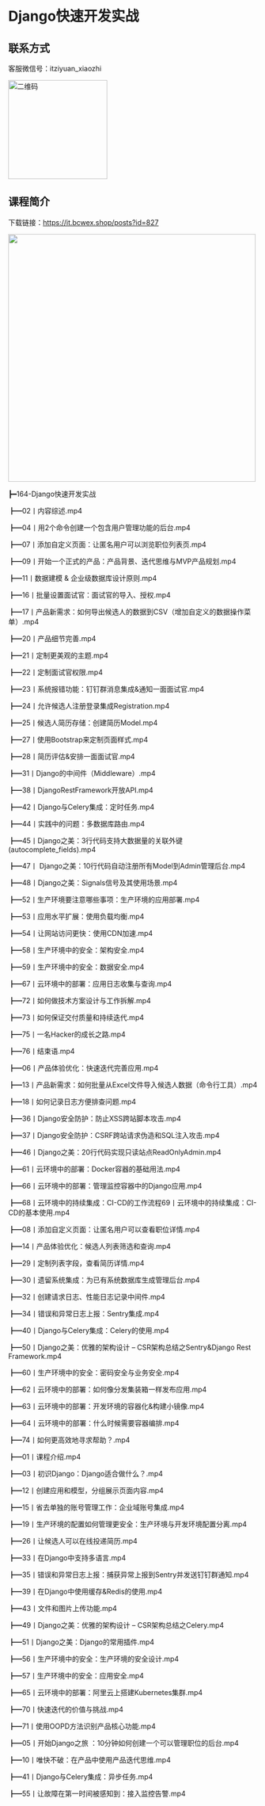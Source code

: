 # Django快速开发实战

## 联系方式

客服微信号：itziyuan_xiaozhi

<img src="https://ziyuanyun.oss-cn-guangzhou.aliyuncs.com/common/20240614073449/666b82192834a.jpg" width="200" height="200" alt="二维码">

## 课程简介

下载链接：https://it.bcwex.shop/posts?id=827

<img src="https://ziyuanyun.oss-cn-guangzhou.aliyuncs.com/yun/20240515152338/664462fa77f9c.jpg" width="500" alt="">

  ┣━164-Django快速开发实战

 ┣━02丨内容综述.mp4

 ┣━04丨用2个命令创建一个包含用户管理功能的后台.mp4

 ┣━07丨添加自定义页面：让匿名用户可以浏览职位列表页.mp4

 ┣━09丨开始一个正式的产品：产品背景、迭代思维与MVP产品规划.mp4

 ┣━11丨数据建模 &amp; 企业级数据库设计原则.mp4

 ┣━16丨批量设置面试官：面试官的导入、授权.mp4

 ┣━17丨产品新需求：如何导出候选人的数据到CSV（增加自定义的数据操作菜单）.mp4

 ┣━20丨产品细节完善.mp4

 ┣━21丨定制更美观的主题.mp4

 ┣━22丨定制面试官权限.mp4

 ┣━23丨系统报错功能：钉钉群消息集成&amp;通知一面面试官.mp4

 ┣━24丨允许候选人注册登录集成Registration.mp4

 ┣━25丨候选人简历存储：创建简历Model.mp4

 ┣━27丨使用Bootstrap来定制页面样式.mp4

 ┣━28丨简历评估&amp;安排一面面试官.mp4

 ┣━31丨Django的中间件（Middleware）.mp4

 ┣━38丨DjangoRestFramework开放API.mp4

 ┣━42丨Django与Celery集成：定时任务.mp4

 ┣━44丨实践中的问题：多数据库路由.mp4

 ┣━45丨Django之美：3行代码支持大数据量的关联外键(autocomplete_fields).mp4

 ┣━47丨 Django之美：10行代码自动注册所有Model到Admin管理后台.mp4

 ┣━48丨Django之美：Signals信号及其使用场景.mp4

 ┣━52丨生产环境要注意哪些事项：生产环境的应用部署.mp4

 ┣━53丨应用水平扩展：使用负载均衡.mp4

 ┣━54丨让网站访问更快：使用CDN加速.mp4

 ┣━58丨生产环境中的安全：架构安全.mp4

 ┣━59丨生产环境中的安全：数据安全.mp4

 ┣━67丨云环境中的部署：应用日志收集与查询.mp4

 ┣━72丨如何做技术方案设计与工作拆解.mp4

 ┣━73丨如何保证交付质量和持续迭代.mp4

 ┣━75丨一名Hacker的成长之路.mp4

 ┣━76丨结束语.mp4

 ┣━06丨产品体验优化：快速迭代完善应用.mp4

 ┣━13丨产品新需求：如何批量从Excel文件导入候选人数据（命令行工具）.mp4

 ┣━18丨如何记录日志方便排查问题.mp4

 ┣━36丨Django安全防护：防止XSS跨站脚本攻击.mp4

 ┣━37丨Django安全防护：CSRF跨站请求伪造和SQL注入攻击.mp4

 ┣━46丨Django之美：20行代码实现只读站点ReadOnlyAdmin.mp4

 ┣━61丨云环境中的部署：Docker容器的基础用法.mp4

 ┣━66丨云环境中的部署：管理监控容器中的Django应用.mp4

 ┣━68丨云环境中的持续集成：CI-CD的工作流程69丨云环境中的持续集成：CI-CD的基本使用.mp4

 ┣━08丨添加自定义页面：让匿名用户可以查看职位详情.mp4

 ┣━14丨产品体验优化：候选人列表筛选和查询.mp4

 ┣━29丨定制列表字段，查看简历详情.mp4

 ┣━30丨遗留系统集成：为已有系统数据库生成管理后台.mp4

 ┣━32丨创建请求日志、性能日志记录中间件.mp4

 ┣━34丨错误和异常日志上报：Sentry集成.mp4

 ┣━40丨Django与Celery集成：Celery的使用.mp4

 ┣━50丨Django之美：优雅的架构设计 &#8211; CSR架构总结之Sentry&amp;Django Rest Framework.mp4

 ┣━60丨生产环境中的安全：密码安全与业务安全.mp4

 ┣━62丨云环境中的部署：如何像分发集装箱一样发布应用.mp4

 ┣━63丨云环境中的部署：开发环境的容器化&amp;构建小镜像.mp4

 ┣━64丨云环境中的部署：什么时候需要容器编排.mp4

 ┣━74丨如何更高效地寻求帮助？.mp4

 ┣━01丨课程介绍.mp4

 ┣━03丨初识Django：Django适合做什么？.mp4

 ┣━12丨创建应用和模型，分组展示页面内容.mp4

 ┣━15丨省去单独的账号管理工作：企业域账号集成.mp4

 ┣━19丨生产环境的配置如何管理更安全：生产环境与开发环境配置分离.mp4

 ┣━26丨让候选人可以在线投递简历.mp4

 ┣━33丨在Django中支持多语言.mp4

 ┣━35丨错误和异常日志上报：捕获异常上报到Sentry并发送钉钉群通知.mp4

 ┣━39丨在Django中使用缓存&amp;Redis的使用.mp4

 ┣━43丨文件和图片上传功能.mp4

 ┣━49丨Django之美：优雅的架构设计 &#8211; CSR架构总结之Celery.mp4

 ┣━51丨Django之美：Django的常用插件.mp4

 ┣━56丨生产环境中的安全：生产环境的安全设计.mp4

 ┣━57丨生产环境中的安全：应用安全.mp4

 ┣━65丨云环境中的部署：阿里云上搭建Kubernetes集群.mp4

 ┣━70丨快速迭代的价值与挑战.mp4

 ┣━71丨使用OOPD方法识别产品核心功能.mp4

 ┣━05丨开始Django之旅 ：10分钟如何创建一个可以管理职位的后台.mp4

 ┣━10丨唯快不破：在产品中使用产品迭代思维.mp4

 ┣━41丨Django与Celery集成：异步任务.mp4

 ┣━55丨让故障在第一时间被感知到：接入监控告警.mp4

  